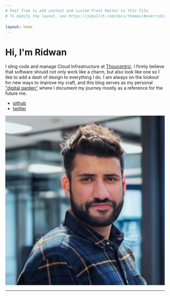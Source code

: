 ```yaml
---
# Feel free to add content and custom Front Matter to this file.
# To modify the layout, see https://jekyllrb.com/docs/themes/#overriding-theme-defaults

layout: home
---
```


<div class="home-container">
  <div id="left-container">
  <div><h1 class='greeting' >Hi, I'm Ridwan </h1>
  <div id="hand" class="wave-hand emoji"></div>
  </div>
   <div class="bio">
   I sling code and manage Cloud Infrastructure at  <a class="orange-bg" href="https://www.thoucentric.com">Thoucentric</a>. I firmly believe that software should not only work like a charm, but also look like one so I like to add a dash of design to everything I do. I am always on the lookout for new ways to improve my craft, and this blog serves as my personal <a class="blue-bg" href="https://dev.to/jbranchaud/the-digital-garden-l10">"digital garden"</a> where I document my journey mostly as a reference for the future me.
   </div>
   <div id="social-list">
   <ul>
   <li><a href="https://www.github.com/rdwns">github</a></li>
   <li><a href="https://www.twitter.com/rdwnshfi">twitter</a></li>

  </ul>

   </div>
  </div>

  <div id="right-container">
<img class="avatar" src="/assets/me.jpg">
</div>
</div>

---
